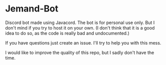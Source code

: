 # Jemand-Bot

Discord bot made using Javacord.
The bot is for personal use only. But I don't mind if you try to host it on your own. (I don't think that it is a good idea to do so, as the code is really bad and undocumented.)

If you have questions just create an issue. I'll try to help you with this mess. 

I would like to improve the quality of this repo, but I sadly don't have the time.
